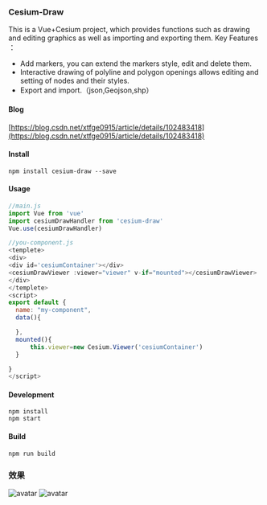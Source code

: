 ### Cesium-Draw
This is a Vue+Cesium project, which provides functions such as drawing and editing graphics as well as importing and exporting them.
Key Features ：
- Add markers, you can extend the markers style, edit and delete them.
- Interactive drawing of polyline and polygon openings allows editing and setting of nodes and their styles.
- Export and import.（json,Geojson,shp）
#### Blog
[https://blog.csdn.net/xtfge0915/article/details/102483418](https://blog.csdn.net/xtfge0915/article/details/102483418)

#### Install
```
npm install cesium-draw --save
```
#### Usage
```js
//main.js
import Vue from 'vue'
import cesiumDrawHandler from 'cesium-draw'
Vue.use(cesiumDrawHandler)
```
```js
//you-component.js
<templete>
<div>
<div id='cesiumContainer'></div>
<cesiumDrawViewer :viewer="viewer" v-if="mounted"></cesiumDrawViewer>
</div>
</templete>
<script>
export default {
  name: "my-component",
  data(){

  },
  mounted(){
      this.viewer=new Cesium.Viewer('cesiumContainer')
  }

}
</script>
```
#### Development
```
npm install
npm start
```
#### Build
```
npm run build
```

### 效果
![avatar](https://img-blog.csdnimg.cn/20190524155136375.gif)
![avatar](https://img-blog.csdnimg.cn/20190524155207442.gif)
